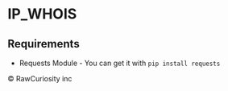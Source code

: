 # IP_WHOIS

## Requirements
* Requests Module - You can get it with `pip install requests`

© RawCuriosity inc
